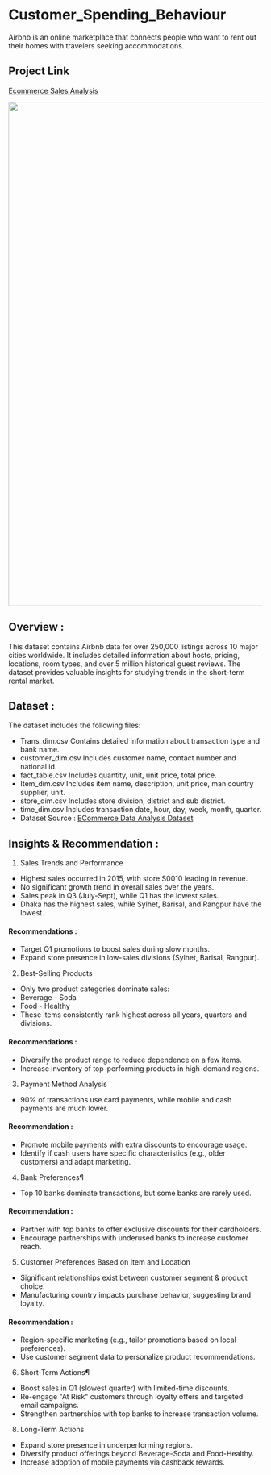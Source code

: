 # Customer_Spending_Behaviour
Airbnb is an online marketplace that connects people who want to rent out their homes with travelers seeking accommodations. 

## Project Link

[Ecommerce Sales Analysis](https://www.kaggle.com/code/yogeshtekawade/ecommerce-sales-analysis)

<img src="https://itseeze.com/_webedit/cached-images/3214-0-792-1736-8416-6312-1132.png" width=1000>

## Overview :
This dataset contains Airbnb data for over 250,000 listings across 10 major cities worldwide. It includes detailed information about hosts, pricing, locations, room types, and over 5 million historical guest reviews. The dataset provides valuable insights for studying trends in the short-term rental market.

## Dataset :
The dataset includes the following files:
- Trans_dim.csv
Contains detailed information about transaction type and bank name.
- customer_dim.csv
Includes customer name, contact number and national id.
- fact_table.csv
Includes quantity, unit, unit price, total price.
- Item_dim.csv
Includes item name, description, unit price, man country supplier, unit.
- store_dim.csv
Includes store division, district and sub district.
- time_dim.csv
Includes transaction date, hour, day, week, month, quarter.
- Dataset Source : [ECommerce Data Analysis Dataset](https://www.kaggle.com/datasets/mmohaiminulislam/ecommerce-data-analysis?select=Trans_dim.csv)

## Insights & Recommendation :
1. Sales Trends and Performance
- Highest sales occurred in 2015, with store S0010 leading in revenue.
- No significant growth trend in overall sales over the years.
- Sales peak in Q3 (July-Sept), while Q1 has the lowest sales.
- Dhaka has the highest sales, while Sylhet, Barisal, and Rangpur have the lowest.
#### Recommendations :
- Target Q1 promotions to boost sales during slow months.
- Expand store presence in low-sales divisions (Sylhet, Barisal, Rangpur).

2. Best-Selling Products
- Only two product categories dominate sales:
- Beverage - Soda
- Food - Healthy
- These items consistently rank highest across all years, quarters and divisions.
#### Recommendations :
- Diversify the product range to reduce dependence on a few items.
- Increase inventory of top-performing products in high-demand regions.

3. Payment Method Analysis
- 90% of transactions use card payments, while mobile and cash payments are much lower.
#### Recommendation :
- Promote mobile payments with extra discounts to encourage usage.
- Identify if cash users have specific characteristics (e.g., older customers) and adapt marketing.

4. Bank Preferences¶
- Top 10 banks dominate transactions, but some banks are rarely used.
#### Recommendation :
- Partner with top banks to offer exclusive discounts for their cardholders.
- Encourage partnerships with underused banks to increase customer reach.

5. Customer Preferences Based on Item and Location
- Significant relationships exist between customer segment & product choice.
- Manufacturing country impacts purchase behavior, suggesting brand loyalty.
#### Recommendation :
- Region-specific marketing (e.g., tailor promotions based on local preferences).
- Use customer segment data to personalize product recommendations.

6. Short-Term Actions¶
- Boost sales in Q1 (slowest quarter) with limited-time discounts.
- Re-engage "At Risk" customers through loyalty offers and targeted email campaigns.
- Strengthen partnerships with top banks to increase transaction volume.

8. Long-Term Actions
- Expand store presence in underperforming regions.
- Diversify product offerings beyond Beverage-Soda and Food-Healthy.
- Increase adoption of mobile payments via cashback rewards.
